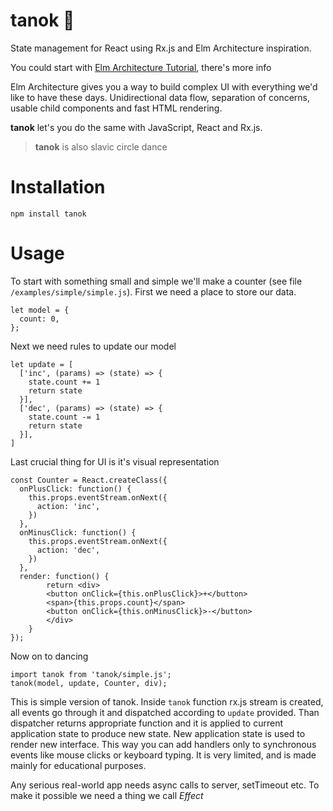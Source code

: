 # tanok 💃
State management for React using Rx.js and Elm Architecture inspiration.

You could start with [Elm Architecture Tutorial](https://github.com/evancz/elm-architecture-tutorial/), there's more info

Elm Architecture gives you a way to build complex UI with everything we'd like
to have these days. Unidirectional data flow, separation of concerns,
usable child components and fast HTML rendering.

**tanok** let's you do the same with JavaScript, React and Rx.js.

> **tanok** is also slavic circle dance

# Installation

`npm install tanok`

# Usage

To start with something small and simple we'll make a counter (see file `/examples/simple/simple.js`). First we need a place to store our data.

```
let model = {
  count: 0,
};
```

Next we need rules to update our model

```
let update = [
  ['inc', (params) => (state) => {
    state.count += 1
    return state
  }],
  ['dec', (params) => (state) => {
    state.count -= 1
    return state
  }],
]
```

Last crucial thing for UI is it's visual representation

```
const Counter = React.createClass({
  onPlusClick: function() {
    this.props.eventStream.onNext({
      action: 'inc',
    })
  },
  onMinusClick: function() {
    this.props.eventStream.onNext({
      action: 'dec',
    })
  },
  render: function() {
        return <div>
        <button onClick={this.onPlusClick}>+</button>
        <span>{this.props.count}</span>
        <button onClick={this.onMinusClick}>-</button>
        </div>
    }
});
```

Now on to dancing

```
import tanok from 'tanok/simple.js';
tanok(model, update, Counter, div);
```

This is simple version of tanok. Inside `tanok` function rx.js stream is created, all events go through it and dispatched according to `update` provided. Than dispatcher returns appropriate function and it is applied to current application state to produce new state. New application state is used to render new interface. This way you can add handlers only to synchronous events like mouse clicks or keyboard typing. It is very limited, and is made mainly for educational purposes.

Any serious real-world app needs async calls to server, setTimeout etc. To make it possible we need a thing we call *Effect*
